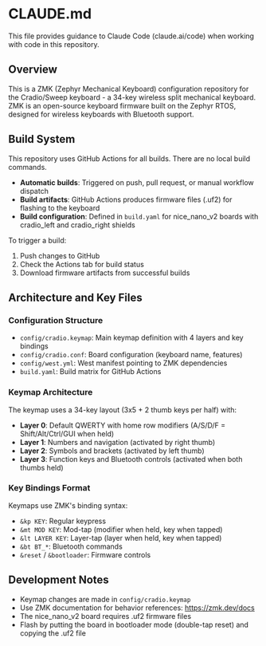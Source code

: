 # CLAUDE.md

This file provides guidance to Claude Code (claude.ai/code) when working with code in this repository.

## Overview

This is a ZMK (Zephyr Mechanical Keyboard) configuration repository for the Cradio/Sweep keyboard - a 34-key wireless split mechanical keyboard. ZMK is an open-source keyboard firmware built on the Zephyr RTOS, designed for wireless keyboards with Bluetooth support.

## Build System

This repository uses GitHub Actions for all builds. There are no local build commands.

- **Automatic builds**: Triggered on push, pull request, or manual workflow dispatch
- **Build artifacts**: GitHub Actions produces firmware files (.uf2) for flashing to the keyboard
- **Build configuration**: Defined in `build.yaml` for nice_nano_v2 boards with cradio_left and cradio_right shields

To trigger a build:
1. Push changes to GitHub
2. Check the Actions tab for build status
3. Download firmware artifacts from successful builds

## Architecture and Key Files

### Configuration Structure
- `config/cradio.keymap`: Main keymap definition with 4 layers and key bindings
- `config/cradio.conf`: Board configuration (keyboard name, features)
- `config/west.yml`: West manifest pointing to ZMK dependencies
- `build.yaml`: Build matrix for GitHub Actions

### Keymap Architecture
The keymap uses a 34-key layout (3x5 + 2 thumb keys per half) with:
- **Layer 0**: Default QWERTY with home row modifiers (A/S/D/F = Shift/Alt/Ctrl/GUI when held)
- **Layer 1**: Numbers and navigation (activated by right thumb)
- **Layer 2**: Symbols and brackets (activated by left thumb)
- **Layer 3**: Function keys and Bluetooth controls (activated when both thumbs held)

### Key Bindings Format
Keymaps use ZMK's binding syntax:
- `&kp KEY`: Regular keypress
- `&mt MOD KEY`: Mod-tap (modifier when held, key when tapped)
- `&lt LAYER KEY`: Layer-tap (layer when held, key when tapped)
- `&bt BT_*`: Bluetooth commands
- `&reset` / `&bootloader`: Firmware controls

## Development Notes

- Keymap changes are made in `config/cradio.keymap`
- Use ZMK documentation for behavior references: https://zmk.dev/docs
- The nice_nano_v2 board requires .uf2 firmware files
- Flash by putting the board in bootloader mode (double-tap reset) and copying the .uf2 file